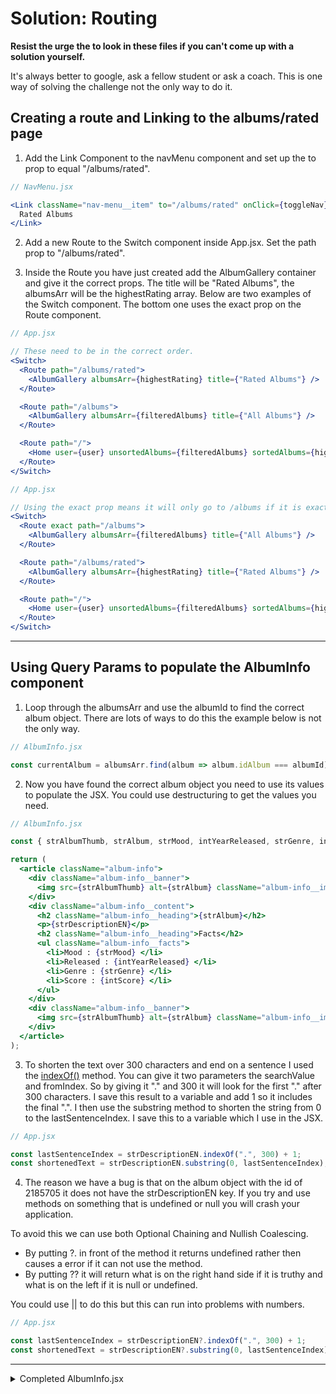 # Solution: Routing

**Resist the urge the to look in these files if you can't come up with a solution yourself.**

It's always better to google, ask a fellow student or ask a coach. This is one way of solving the challenge not the only way to do it.

## Creating a route and Linking to the albums/rated page

1. Add the Link Component to the navMenu component and set up the to prop to equal "/albums/rated".

```jsx
// NavMenu.jsx

<Link className="nav-menu__item" to="/albums/rated" onClick={toggleNav}>
  Rated Albums
</Link>
```

2. Add a new Route to the Switch component inside App.jsx. Set the path prop to "/albums/rated".

3. Inside the Route you have just created add the AlbumGallery container and give it the correct props. The title will be "Rated Albums", the albumsArr will be the highestRating array. Below are two examples of the Switch component. The bottom one uses the exact prop on the Route component.

```jsx
// App.jsx

// These need to be in the correct order.
<Switch>
  <Route path="/albums/rated">
    <AlbumGallery albumsArr={highestRating} title={"Rated Albums"} />
  </Route>

  <Route path="/albums">
    <AlbumGallery albumsArr={filteredAlbums} title={"All Albums"} />
  </Route>

  <Route path="/">
    <Home user={user} unsortedAlbums={filteredAlbums} sortedAlbums={highestRating} artist={artist} />
  </Route>
</Switch>
```

```jsx
// App.jsx

// Using the exact prop means it will only go to /albums if it is exactly that. Meaning the order of Route components can be changed.
<Switch>
  <Route exact path="/albums">
    <AlbumGallery albumsArr={filteredAlbums} title={"All Albums"} />
  </Route>

  <Route path="/albums/rated">
    <AlbumGallery albumsArr={highestRating} title={"Rated Albums"} />
  </Route>

  <Route path="/">
    <Home user={user} unsortedAlbums={filteredAlbums} sortedAlbums={highestRating} artist={artist} />
  </Route>
</Switch>
```

---

## Using Query Params to populate the AlbumInfo component

1. Loop through the albumsArr and use the albumId to find the correct album object. There are lots of ways to do this the example below is not the only way.

```jsx
// AlbumInfo.jsx

const currentAlbum = albumsArr.find(album => album.idAlbum === albumId);
```

2. Now you have found the correct album object you need to use its values to populate the JSX. You could use destructuring to get the values you need.

```jsx
// AlbumInfo.jsx

const { strAlbumThumb, strAlbum, strMood, intYearReleased, strGenre, intScore, strDescriptionEN } = currentAlbum;

return (
  <article className="album-info">
    <div className="album-info__banner">
      <img src={strAlbumThumb} alt={strAlbum} className="album-info__img album-info__img--first" />
    </div>
    <div className="album-info__content">
      <h2 className="album-info__heading">{strAlbum}</h2>
      <p>{strDescriptionEN}</p>
      <h2 className="album-info__heading">Facts</h2>
      <ul className="album-info__facts">
        <li>Mood : {strMood} </li>
        <li>Released : {intYearReleased} </li>
        <li>Genre : {strGenre} </li>
        <li>Score : {intScore} </li>
      </ul>
    </div>
    <div className="album-info__banner">
      <img src={strAlbumThumb} alt={strAlbum} className="album-info__img album-info__img--last" />
    </div>
  </article>
);
```

3. To shorten the text over 300 characters and end on a sentence I used the [indexOf()](https://developer.mozilla.org/en-US/docs/Web/JavaScript/Reference/Global_Objects/String/indexOf) method. You can give it two parameters the searchValue and fromIndex. So by giving it "." and 300 it will look for the first "." after 300 characters. I save this result to a variable and add 1 so it includes the final ".". I then use the substring method to shorten the string from 0 to the lastSentenceIndex. I save this to a variable which I use in the JSX.

```jsx
// App.jsx

const lastSentenceIndex = strDescriptionEN.indexOf(".", 300) + 1;
const shortenedText = strDescriptionEN.substring(0, lastSentenceIndex);
```

4. The reason we have a bug is that on the album object with the id of 2185705 it does not have the strDescriptionEN key. If you try and use methods on something that is undefined or null you will crash your application.

To avoid this we can use both Optional Chaining and Nullish Coalescing.

- By putting ?. in front of the method it returns undefined rather then causes a error if it can not use the method.
- By putting ?? it will return what is on the right hand side if it is truthy and what is on the left if it is null or undefined.

You could use || to do this but this can run into problems with numbers.

```jsx
// App.jsx

const lastSentenceIndex = strDescriptionEN?.indexOf(".", 300) + 1;
const shortenedText = strDescriptionEN?.substring(0, lastSentenceIndex) ?? "No description given.";
```

---

<details>
<summary>Completed AlbumInfo.jsx</summary>

```jsx
// AlbumInfo.jsx

import React from "react";

import "./AlbumInfo.scss";

import { useParams } from "react-router";

const AlbumInfo = props => {
  const { albumsArr } = props;
  const { albumId } = useParams();

  const currentAlbum = albumsArr.find(album => album.idAlbum === albumId);
  const { strAlbumThumb, strAlbum, strMood, intYearReleased, strGenre, intScore, strDescriptionEN } = currentAlbum;

  const lastSentenceIndex = strDescriptionEN?.indexOf(".", 300) + 1;
  const shortenedText = strDescriptionEN?.substring(0, lastSentenceIndex) ?? "No description given.";

  return (
    <article className="album-info">
      <div className="album-info__banner">
        <img src={strAlbumThumb} alt={strAlbum} className="album-info__img album-info__img--first" />
      </div>
      <div className="album-info__content">
        <h2 className="album-info__heading">{strAlbum}</h2>
        <p>{shortenedText}</p>
        <h2 className="album-info__heading">Facts</h2>
        <ul className="album-info__facts">
          <li>Mood : {strMood} </li>
          <li>Released : {intYearReleased} </li>
          <li>Genre : {strGenre} </li>
          <li>Score : {intScore} </li>
        </ul>
      </div>
      <div className="album-info__banner">
        <img src={strAlbumThumb} alt={strAlbum} className="album-info__img album-info__img--last" />
      </div>
    </article>
  );
};

export default AlbumInfo;
```

</details>
